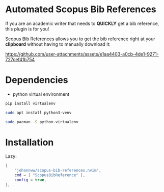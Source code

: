 # Automated Scopus Bib References

If you are an academic writer that needs to **QUICKLY** get a bib reference, this plugin is for you!

Scopus Bib References allows you to get the bib reference right at your **clipboard**
without having to manually download it:

https://github.com/user-attachments/assets/e1aa4403-a0cb-4de1-9271-727cef41b754

# Dependencies

- python virtual environment
```bash
pip install virtualenv
```
```bash
sudo apt install python3-venv
```
```bash
sudo pacman -S python-virtualenv
```

# Installation

Lazy:

```lua
{
    "johannww/scopus-bib-references.nvim",
    cmd = { "ScopusBibReference" },
    config = true,
},

```

